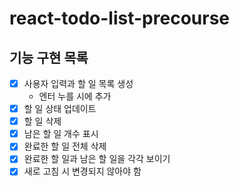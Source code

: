 # react-todo-list-precourse

## 기능 구현 목록

- [x] 사용자 입력과 할 일 목록 생성
  - 엔터 누를 시에 추가
- [x] 할 일 상태 업데이트
- [x] 할 일 삭제
- [x] 남은 할 일 개수 표시
- [x] 완료한 할 일 전체 삭제
- [x] 완료한 할 일과 남은 할 일을 각각 보이기
- [x] 새로 고침 시 변경되지 않아야 함
